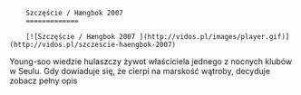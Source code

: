
        Szczęście / Hængbok 2007 
        =============
        
        [![Szczęście / Hængbok 2007 ](http://vidos.pl/images/player.gif)](http://vidos.pl/szczescie-haengbok-2007)
        
        
 Young-soo wiedzie hulaszczy żywot właściciela jednego z nocnych klubów w Seulu. Gdy dowiaduje się, że cierpi na marskość wątroby, decyduje zobacz pełny opis
    